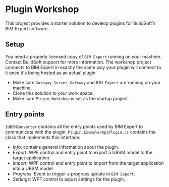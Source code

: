 # Plugin Workshop

This project provides a starter solution to develop plugins for BuildSoft's BIM Expert software.

## Setup

You need a properly licensed copy of `BIM Expert` running on your machine.  Contact BuildSoft support for more information.
The workshop project connects to BIM Expert in exactly the same way your plugin will connect to it once it's being hosted as an actual plugin.

* Make sure `Gateway Server`, `Gateway` and `BIM Expert` are running on your machine.
* Clone this solution to your work space.
* Make sure `Plugin.Workshop` is set as the startup project.

## Entry points

`IUBSMConverter` contains all the entry points used by BIM Expert to communicate with the plugin. `Plugin.Example/ApiPlugin.cs` contains the class that implements this interface.

* *Info*: contains general information about the plugin.
* *Export*: WPF control and entry point to export a UBSM model to the target application.
* *Import*: WPF control and entry point to import from the target application into a UBSM model.
* *Progress*: Event to trigger a progress update in `BIM Expert`.
* *Settings*: WPF control to adjust settings for the plugin.
